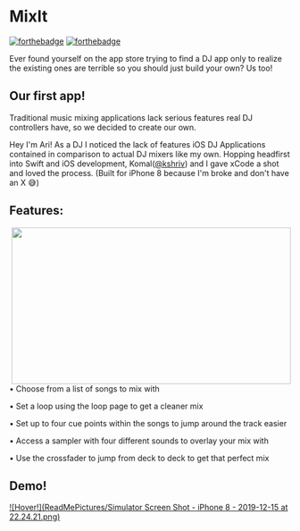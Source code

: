 # MixIt
[![forthebadge](http://forthebadge.com/images/badges/made-with-swift.svg)](http://forthebadge.com)	[![forthebadge](http://forthebadge.com/images/badges/built-with-love.svg)](http://forthebadge.com)

Ever found yourself on the app store trying to find a DJ app only to realize the existing ones are terrible so you 
should just build your own? Us too! 

## Our first app!
Traditional music mixing applications lack serious features real DJ controllers have, so we decided to 
create our own. 

Hey I'm Ari! As a DJ I noticed the lack of features iOS DJ Applications contained in comparison to actual DJ mixers like my own. 
Hopping headfirst into Swift and iOS development, Komal([@kshriv](https://github.com/kshriv)) and I gave xCode a shot and loved the process. (Built for iPhone 8 because I'm broke and don't have an X 😅)



## Features:

<img src="https://github.com/thearijain/MixIt/blob/master/ReadMePictures/Simulator%20Screen%20Shot%20-%20iPhone%208%20-%202019-12-15%20at%2022.24.21.png" width="500" height="280" img align="right">

• Choose from a list of songs to mix with

• Set a loop using the loop page to get a cleaner mix

• Set up to four cue points within the songs to jump around the track easier

• Access a sampler with four different sounds to overlay your mix with

• Use the crossfader to jump from deck to deck to get that perfect mix



## Demo! 
[![Hover!](ReadMePictures/Simulator Screen Shot - iPhone 8 - 2019-12-15 at 22.24.21.png)](https://www.youtube.com/watch?v=z2RAjdcYjiU&list=UUFpNWktrUFJzL9poywnl7uw&index=1)







